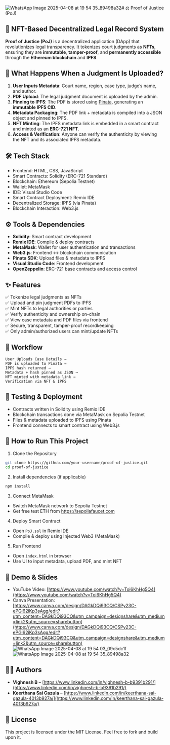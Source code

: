 ![WhatsApp Image 2025-04-08 at 19 54 35_89498a32](https://github.com/user-attachments/assets/8f316d44-fe4a-40ad-a3f6-a3b977dd1962)# ⚖️ Proof of Justice (PoJ)

## 📌 NFT-Based Decentralized Legal Record System

**Proof of Justice (PoJ)** is a decentralized application (DApp) that revolutionizes legal transparency. It tokenizes court judgments as **NFTs**, ensuring they are **immutable**, **tamper-proof**, and **permanently accessible** through the **Ethereum blockchain** and **IPFS**.

## 🚀 What Happens When a Judgment Is Uploaded?

1. **User Inputs Metadata**: Court name, region, case type, judge’s name, and author.  
2. **PDF Upload**: The legal judgment document is uploaded by the admin.  
3. **Pinning to IPFS**: The PDF is stored using [Pinata](https://www.pinata.cloud/), generating an **immutable IPFS CID**.  
4. **Metadata Packaging**: The PDF link + metadata is compiled into a JSON object and pinned to IPFS.  
5. **NFT Minting**: The IPFS metadata link is embedded in a smart contract and minted as an **ERC-721 NFT**.  
6. **Access & Verification**: Anyone can verify the authenticity by viewing the NFT and its associated IPFS metadata.

## 🛠 Tech Stack

- Frontend: HTML, CSS, JavaScript  
- Smart Contracts: Solidity (ERC-721 Standard)  
- Blockchain: Ethereum (Sepolia Testnet)  
- Wallet: MetaMask  
- IDE: Visual Studio Code  
- Smart Contract Deployment: Remix IDE  
- Decentralized Storage: IPFS (via Pinata)  
- Blockchain Interaction: Web3.js  

## ⚙ Tools & Dependencies

- **Solidity**: Smart contract development  
- **Remix IDE**: Compile & deploy contracts  
- **MetaMask**: Wallet for user authentication and transactions  
- **Web3.js**: Frontend ↔ blockchain communication  
- **Pinata SDK**: Upload files & metadata to IPFS  
- **Visual Studio Code**: Frontend development  
- **OpenZeppelin**: ERC-721 base contracts and access control  

## ✨ Features

✅ Tokenize legal judgments as NFTs  
✅ Upload and pin judgment PDFs to IPFS  
✅ Mint NFTs to legal authorities or parties  
✅ Verify authenticity and ownership on-chain  
✅ View case metadata and PDF files via frontend  
✅ Secure, transparent, tamper-proof recordkeeping  
✅ Only admin/authorized users can mint/update NFTs  

## 🔁 Workflow

```
User Uploads Case Details → 
PDF is uploaded to Pinata → 
IPFS hash returned → 
Metadata + hash pinned as JSON → 
NFT minted with metadata link → 
Verification via NFT & IPFS
```

## 🧪 Testing & Deployment

- Contracts written in Solidity using Remix IDE  
- Blockchain transactions done via MetaMask on Sepolia Testnet  
- Files & metadata uploaded to IPFS using Pinata  
- Frontend connects to smart contract using Web3.js  

## 📂 How to Run This Project

1. Clone the Repository  
```bash
git clone https://github.com/your-username/proof-of-justice.git
cd proof-of-justice
```

2. Install dependencies (if applicable)  
```bash
npm install
```

3. Connect MetaMask  
- Switch MetaMask network to Sepolia Testnet  
- Get free test ETH from https://sepoliafaucet.com  

4. Deploy Smart Contract  
- Open `PoJ.sol` in Remix IDE  
- Compile & deploy using Injected Web3 (MetaMask)

5. Run Frontend  
- Open `index.html` in browser  
- Use UI to input metadata, upload PDF, and mint NFT  

## 🎥 Demo & Slides

- YouTube Video: [https://www.youtube.com/watch?v=Toi6KhHg5Q4](https://www.youtube.com/watch?v=Toi6KhHg5Q4)  
- Canva Presentation: [https://www.canva.com/design/DAGkDQi93CQ/CSPy23C-ePGl62iKp3sAgg/edit?utm_content=DAGkDQi93CQ&utm_campaign=designshare&utm_medium=link2&utm_source=sharebutton](https://www.canva.com/design/DAGkDQi93CQ/CSPy23C-ePGl62iKp3sAgg/edit?utm_content=DAGkDQi93CQ&utm_campaign=designshare&utm_medium=link2&utm_source=sharebutton)
![WhatsApp Image 2025-04-08 at 19 54 03_09c5dc1f](https://github.com/user-attachments/assets/f2b8f61d-5608-44e1-95bc-9bddeeb87a0a)
![WhatsApp Image 2025-04-08 at 19 54 35_89498a32](https://github.com/user-attachments/assets/72d26989-1f7f-4546-973d-ba93fcaec084)

## 👨‍💻 Authors

- **Vighnesh B** – [https://www.linkedin.com/in/vighnesh-b-b9391b291/](https://www.linkedin.com/in/vighnesh-b-b9391b291/)  
- **Keerthana Sai Gazula** – [https://www.linkedin.com/in/keerthana-sai-gazula-4013b927a/](https://www.linkedin.com/in/keerthana-sai-gazula-4013b927a/)

## 📄 License

This project is licensed under the MIT License. Feel free to fork and build upon it.
